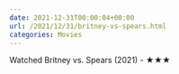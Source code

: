 ```yaml
---
date: 2021-12-31T00:00:04+00:00
url: /2021/12/31/britney-vs-spears.html
categories: Movies
---
```

Watched Britney vs. Spears (2021) - ★★★




